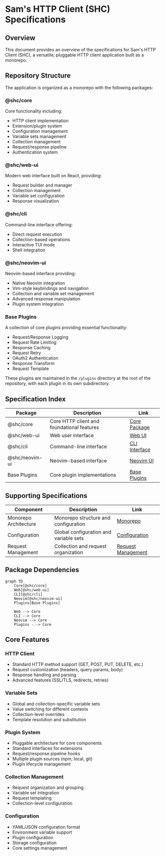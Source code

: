 # Sam's HTTP Client (SHC) Specifications

## Overview

This document provides an overview of the specifications for Sam's HTTP Client (SHC), a versatile, pluggable HTTP client application built as a monorepo.

## Repository Structure

The application is organized as a monorepo with the following packages:

### @shc/core

Core functionality including:

- HTTP client implementation
- Extension/plugin system
- Configuration management
- Variable sets management
- Collection management
- Request/response pipeline
- Authentication system

### @shc/web-ui

Modern web interface built on React, providing:

- Request builder and manager
- Collection management
- Variable set configuration
- Response visualization

### @shc/cli

Command-line interface offering:

- Direct request execution
- Collection-based operations
- Interactive TUI mode
- Shell integration

### @shc/neovim-ui

Neovim-based interface providing:

- Native Neovim integration
- Vim-style keybindings and navigation
- Collection and variable set management
- Advanced response manipulation
- Plugin system integration

### Base Plugins

A collection of core plugins providing essential functionality:

- Request/Response Logging
- Request Rate Limiting
- Response Caching
- Request Retry
- OAuth2 Authentication
- Response Transform
- Request Template

These plugins are maintained in the `/plugins` directory at the root of the repository, with each plugin in its own subdirectory.

## Specification Index

| Package        | Description                                | Link                                     |
| -------------- | ------------------------------------------ | ---------------------------------------- |
| @shc/core      | Core HTTP client and foundational features | [Core Package](/specs/core/)             |
| @shc/web-ui    | Web user interface                         | [Web UI](/specs/web-ui.md)               |
| @shc/cli       | Command-line interface                     | [CLI Interface](/specs/cli-interface.md) |
| @shc/neovim-ui | Neovim-based interface                     | [Neovim UI](/specs/neovim-ui.md)         |
| Base Plugins   | Core plugin implementations                | [Base Plugins](/specs/base-plugins.md)   |

## Supporting Specifications

| Component             | Description                           | Link                                                     |
| --------------------- | ------------------------------------- | -------------------------------------------------------- |
| Monorepo Architecture | Monorepo structure and configuration  | [Monorepo](/specs/monorepo.md)                           |
| Configuration         | Global configuration and variable sets | [Configuration](/specs/configuration.md)                 |
| Request Management    | Collection and request organization   | [Request Management](/specs/request-management.md)       |

## Package Dependencies

```mermaid
graph TD
    Core[@shc/core]
    Web[@shc/web-ui]
    CLI[@shc/cli]
    Neovim[@shc/neovim-ui]
    Plugins[Base Plugins]

    Web --> Core
    CLI --> Core
    Neovim --> Core
    Plugins -.-> Core
```

## Core Features

### HTTP Client

- Standard HTTP method support (GET, POST, PUT, DELETE, etc.)
- Request customization (headers, query params, body)
- Response handling and parsing
- Advanced features (SSL/TLS, redirects, retries)

### Variable Sets

- Global and collection-specific variable sets
- Value switching for different contexts
- Collection-level overrides
- Template resolution and substitution

### Plugin System

- Pluggable architecture for core components
- Standard interfaces for extensions
- Request/response pipeline hooks
- Multiple plugin sources (npm, local, git)
- Plugin lifecycle management

### Collection Management

- Request organization and grouping
- Variable set integration
- Request templating
- Collection-level configuration

### Configuration

- YAML/JSON configuration format
- Environment variable support
- Plugin configuration
- Storage configuration
- Core settings management
